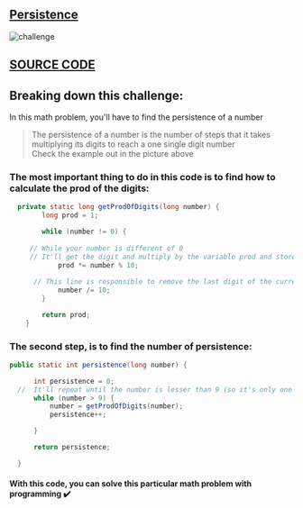 ## [Persistence](https://edabit.com/challenge/4JMgg8Fbmb3qnzS8B)

![challenge](https://user-images.githubusercontent.com/49681380/130704805-5024d0f5-b493-44a3-8a54-976d729a9b3f.png)


## [**SOURCE CODE**](https://github.com/reness0/totalcross-challenges/blob/master/src/Persistence.java)


## Breaking down this challenge:


In this math problem, you'll have to find the persistence of a number

> The persistence of a number is the number of steps that it takes multiplying its digits to reach a one single digit number <br>
> Check the example out in the picture above

### The most important thing to do in this code is to find how to calculate the prod of the digits: 

```java
  private static long getProdOfDigits(long number) {
		long prod = 1;

		while (number != 0) {
     
     // While your number is different of 0
     // It'll get the digit and multiply by the variable prod and store into itself
			prod *= number % 10;
      
      // This line is responsible to remove the last digit of the current number
			number /= 10;
		}

		return prod;
	}
  ```
  ### The second step, is to find the number of persistence: 
  
  ```java
  public static int persistence(long number) {

		int persistence = 0;
    //  It'll repeat until the number is lesser than 9 (so it's only one digit) 
		while (number > 9) {
			number = getProdOfDigits(number);
			persistence++;

		}

		return persistence;

	}
  ``` 

 
 #### With this code, you can solve this particular math problem with programming :heavy_check_mark:

